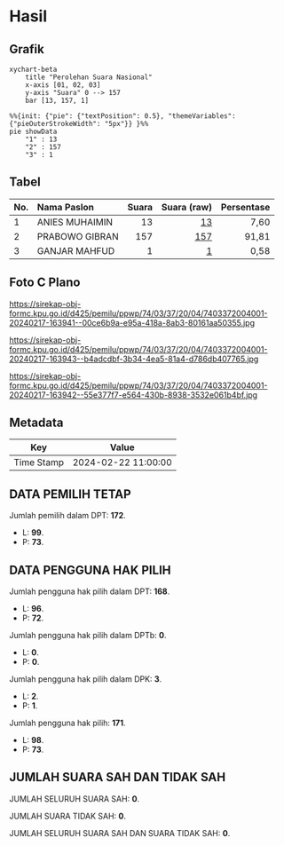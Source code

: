 # Hasil

## Grafik

```mermaid
xychart-beta
    title "Perolehan Suara Nasional"
    x-axis [01, 02, 03]
    y-axis "Suara" 0 --> 157
    bar [13, 157, 1]
```

```mermaid
%%{init: {"pie": {"textPosition": 0.5}, "themeVariables": {"pieOuterStrokeWidth": "5px"}} }%%
pie showData
    "1" : 13
    "2" : 157
    "3" : 1
```

## Tabel

| No. | Nama Paslon    | Suara | Suara (raw) | Persentase |
|:--- |:-------------- | -----:| -----------:| ----------:|
| 1   | ANIES MUHAIMIN | 13    | [13][p-1]   | 7,60       |
| 2   | PRABOWO GIBRAN | 157   | [157][p-2]  | 91,81      |
| 3   | GANJAR MAHFUD  | 1     | [1][p-3]    | 0,58       |


[p-1]: https://github.com/gigit-pemilu/pemilu-2024/blob/main/pilpres/hitung-suara/sub/74-sulawesi-tenggara/sub/03-muna/sub/37-towea/sub/2004-renda/sub/001-tps/sub/paslon-1.txt
[p-2]: https://github.com/gigit-pemilu/pemilu-2024/blob/main/pilpres/hitung-suara/sub/74-sulawesi-tenggara/sub/03-muna/sub/37-towea/sub/2004-renda/sub/001-tps/sub/paslon-2.txt
[p-3]: https://github.com/gigit-pemilu/pemilu-2024/blob/main/pilpres/hitung-suara/sub/74-sulawesi-tenggara/sub/03-muna/sub/37-towea/sub/2004-renda/sub/001-tps/sub/paslon-3.txt

## Foto C Plano

https://sirekap-obj-formc.kpu.go.id/d425/pemilu/ppwp/74/03/37/20/04/7403372004001-20240217-163941--00ce6b9a-e95a-418a-8ab3-80161aa50355.jpg

https://sirekap-obj-formc.kpu.go.id/d425/pemilu/ppwp/74/03/37/20/04/7403372004001-20240217-163943--b4adcdbf-3b34-4ea5-81a4-d786db407765.jpg

https://sirekap-obj-formc.kpu.go.id/d425/pemilu/ppwp/74/03/37/20/04/7403372004001-20240217-163942--55e377f7-e564-430b-8938-3532e061b4bf.jpg


## Metadata

| Key        | Value               |
| ---------- | ------------------- |
| Time Stamp | 2024-02-22 11:00:00 |


## DATA PEMILIH TETAP

Jumlah pemilih dalam DPT: **172**.
 * L: **99**.
 * P: **73**.

## DATA PENGGUNA HAK PILIH

Jumlah pengguna hak pilih dalam DPT: **168**.
 * L: **96**.
 * P: **72**.

Jumlah pengguna hak pilih dalam DPTb: **0**.
 * L: **0**.
 * P: **0**.

Jumlah pengguna hak pilih dalam DPK: **3**.
 * L: **2**.
 * P: **1**.

Jumlah pengguna hak pilih: **171**.
 * L: **98**.
 * P: **73**.

## JUMLAH SUARA SAH DAN TIDAK SAH

JUMLAH SELURUH SUARA SAH: **0**.

JUMLAH SUARA TIDAK SAH: **0**.

JUMLAH SELURUH SUARA SAH DAN SUARA TIDAK SAH: **0**.


